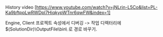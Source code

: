 History video
[https://www.youtube.com/watch?v=jNLrin-L5Co&list=PL-Ka9bftppLwRWDpl7HiqkypWTnr6qwFW&index=1]


Engine, Client 프로젝트 속성에서 디버깅 -> 작업 디렉터리에 $(SolutionDir)\OutputFile\bin\ 로 경로 바꾸기.
